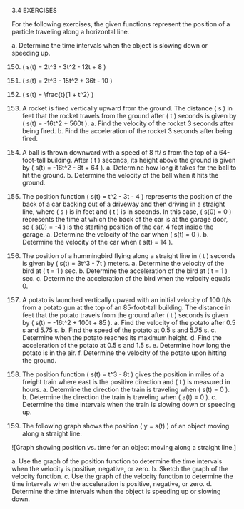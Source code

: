 3.4 EXERCISES

For the following exercises, the given functions represent the position of a particle traveling along a horizontal line.

a. Determine the time intervals when the object is slowing down or speeding up.

150. \( s(t) = 2t^3 - 3t^2 - 12t + 8 \)

151. \( s(t) = 2t^3 - 15t^2 + 36t - 10 \)

152. \( s(t) = \frac{t}{1 + t^2} \)

153. A rocket is fired vertically upward from the ground. The distance \( s \) in feet that the rocket travels from the ground after \( t \) seconds is given by \( s(t) = -16t^2 + 560t \).
   a. Find the velocity of the rocket 3 seconds after being fired.
   b. Find the acceleration of the rocket 3 seconds after being fired.

154. A ball is thrown downward with a speed of 8 ft/ s from the top of a 64-foot-tall building. After \( t \) seconds, its height above the ground is given by \( s(t) = -16t^2 - 8t + 64 \).
   a. Determine how long it takes for the ball to hit the ground.
   b. Determine the velocity of the ball when it hits the ground.

155. The position function \( s(t) = t^2 - 3t - 4 \) represents the position of the back of a car backing out of a driveway and then driving in a straight line, where \( s \) is in feet and \( t \) is in seconds. In this case, \( s(0) = 0 \) represents the time at which the back of the car is at the garage door, so \( s(0) = -4 \) is the starting position of the car, 4 feet inside the garage.
   a. Determine the velocity of the car when \( s(t) = 0 \).
   b. Determine the velocity of the car when \( s(t) = 14 \).

156. The position of a hummingbird flying along a straight line in \( t \) seconds is given by \( s(t) = 3t^3 - 7t \) meters.
   a. Determine the velocity of the bird at \( t = 1 \) sec.
   b. Determine the acceleration of the bird at \( t = 1 \) sec.
   c. Determine the acceleration of the bird when the velocity equals 0.

157. A potato is launched vertically upward with an initial velocity of 100 ft/s from a potato gun at the top of an 85-foot-tall building. The distance in feet that the potato travels from the ground after \( t \) seconds is given by \( s(t) = -16t^2 + 100t + 85 \).
   a. Find the velocity of the potato after 0.5 s and 5.75 s.
   b. Find the speed of the potato at 0.5 s and 5.75 s.
   c. Determine when the potato reaches its maximum height.
   d. Find the acceleration of the potato at 0.5 s and 1.5 s.
   e. Determine how long the potato is in the air.
   f. Determine the velocity of the potato upon hitting the ground.

158. The position function \( s(t) = t^3 - 8t \) gives the position in miles of a freight train where east is the positive direction and \( t \) is measured in hours.
   a. Determine the direction the train is traveling when \( s(t) = 0 \).
   b. Determine the direction the train is traveling when \( a(t) = 0 \).
   c. Determine the time intervals when the train is slowing down or speeding up.

159. The following graph shows the position \( y = s(t) \) of an object moving along a straight line.

![Graph showing position vs. time for an object moving along a straight line.]

a. Use the graph of the position function to determine the time intervals when the velocity is positive, negative, or zero.
   b. Sketch the graph of the velocity function.
   c. Use the graph of the velocity function to determine the time intervals when the acceleration is positive, negative, or zero.
   d. Determine the time intervals when the object is speeding up or slowing down.